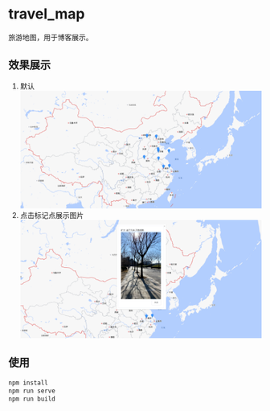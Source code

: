 # travel_map
旅游地图，用于博客展示。

## 效果展示
1. 默认
![alt text](map2.png)
2. 点击标记点展示图片
![alt text](map1.png)

## 使用

```
npm install
npm run serve
npm run build
```
